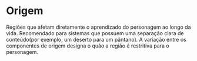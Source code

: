 # Origem

Regiões que afetam diretamente o aprendizado do personagem ao longo da vida. Recomendado para sistemas que possuem uma separação clara de conteúdo(por exemplo, um deserto para um pântano). A variação entre os componentes de origem designa o quão a região é restritiva para o personagem.

<s-origin />

